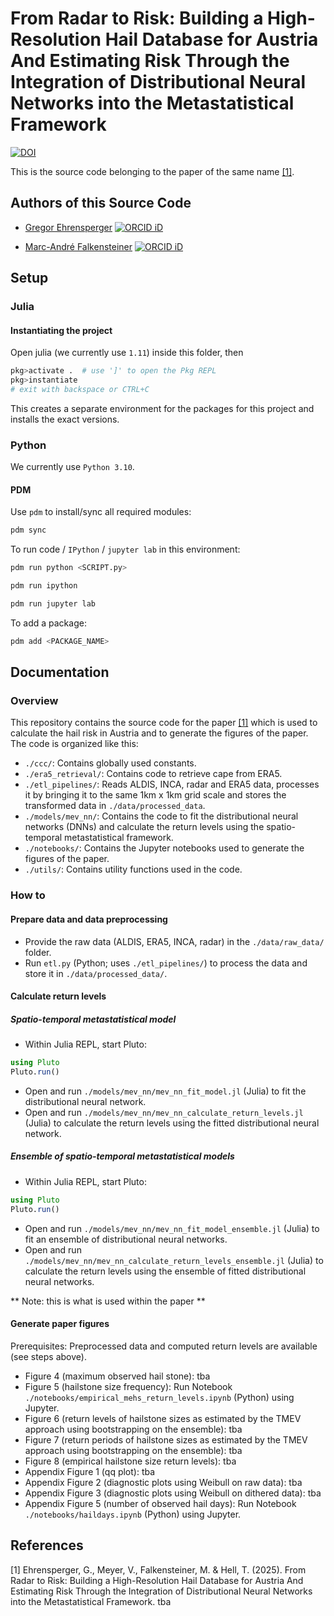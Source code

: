 # From Radar to Risk: Building a High-Resolution Hail Database for Austria And Estimating Risk Through the Integration of Distributional Neural Networks into the Metastatistical Framework

[![DOI](https://zenodo.org/badge/???ID???.svg)](https://zenodo.org/badge/latestdoi/???ID???)

This is the source code belonging to the paper of the same name [[1]](#1).


## Authors of this Source Code
- [Gregor Ehrensperger](https://github.com/noxthot) [![ORCID iD](https://orcid.org/sites/default/files/images/orcid_16x16.png)](https://orcid.org/0000-0003-4816-0233)

- [Marc-André Falkensteiner](https://github.com/Falke96) [![ORCID iD](https://orcid.org/sites/default/files/images/orcid_16x16.png)](https://orcid.org/0000-0002-6887-405X)


## Setup
### Julia
#### Instantiating the project
Open julia (we currently use `1.11`) inside this folder, then

```julia
pkg>activate .  # use ']' to open the Pkg REPL
pkg>instantiate
# exit with backspace or CTRL+C
```

This creates a separate environment for the packages for this project and installs the exact versions.

### Python
We currently use `Python 3.10`.

#### PDM
Use `pdm` to install/sync all required modules:
```bash
pdm sync
```

To run code / `IPython` / `jupyter lab` in this environment:
```bash
pdm run python <SCRIPT.py>

pdm run ipython

pdm run jupyter lab
```

To add a package:
```bash
pdm add <PACKAGE_NAME>
```

## Documentation
### Overview
This repository contains the source code for the paper [[1]](#1) which is used to calculate the hail risk in Austria and to generate the figures of the paper.
The code is organized like this:
- `./ccc/`: Contains globally used constants.
- `./era5_retrieval/`: Contains code to retrieve cape from ERA5.
- `./etl_pipelines/`: Reads ALDIS, INCA, radar and ERA5 data, processes it by bringing it to the same 1km x 1km grid scale and stores the transformed data in `./data/processed_data`.
- `./models/mev_nn/`: Contains the code to fit the distributional neural networks (DNNs) and calculate the return levels using the spatio-temporal metastatistical framework.
- `./notebooks/`: Contains the Jupyter notebooks used to generate the figures of the paper.
- `./utils/`: Contains utility functions used in the code.


### How to
#### Prepare data and data preprocessing
- Provide the raw data (ALDIS, ERA5, INCA, radar) in the `./data/raw_data/` folder.
- Run `etl.py` (Python; uses `./etl_pipelines/`) to process the data and store it in `./data/processed_data/`.

#### Calculate return levels
##### Spatio-temporal metastatistical model
- Within Julia REPL, start Pluto:
```julia
using Pluto
Pluto.run()
```

- Open and run `./models/mev_nn/mev_nn_fit_model.jl` (Julia) to fit the distributional neural network.
- Open and run `./models/mev_nn/mev_nn_calculate_return_levels.jl` (Julia) to calculate the return levels using the fitted distributional neural network.

##### Ensemble of spatio-temporal metastatistical models
- Within Julia REPL, start Pluto:
```julia
using Pluto
Pluto.run()
```
- Open and run `./models/mev_nn/mev_nn_fit_model_ensemble.jl` (Julia) to fit an ensemble of distributional neural networks.
- Open and run `./models/mev_nn/mev_nn_calculate_return_levels_ensemble.jl` (Julia) to calculate the return levels using the ensemble of fitted distributional neural networks.

** Note: this is what is used within the paper **

#### Generate paper figures
Prerequisites: Preprocessed data and computed return levels are available (see steps above).
- Figure 4 (maximum observed hail stone): tba
- Figure 5 (hailstone size frequency): Run Notebook `./notebooks/empirical_mehs_return_levels.ipynb` (Python) using Jupyter.
- Figure 6 (return levels of hailstone sizes as estimated by the TMEV approach using bootstrapping on the ensemble): tba
- Figure 7 (return periods of hailstone sizes as estimated by the TMEV approach using bootstrapping on the ensemble): tba
- Figure 8 (empirical hailstone size return levels): tba
- Appendix Figure 1 (qq plot): tba
- Appendix Figure 2 (diagnostic plots using Weibull on raw data): tba
- Appendix Figure 3 (diagnostic plots using Weibull on dithered data): tba 
- Appendix Figure 5 (number of observed hail days): Run Notebook `./notebooks/haildays.ipynb` (Python) using Jupyter.


## References
<a id="1">[1]</a> Ehrensperger, G., Meyer, V., Falkensteiner, M. & Hell, T. (2025). From Radar to Risk: Building a High-Resolution Hail Database for Austria And Estimating Risk Through the Integration of Distributional Neural Networks into the Metastatistical Framework. tba